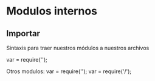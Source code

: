 # Modulos internos

## Importar

Sintaxis para traer nuestros módulos a nuestros archivos

var <variable-donde-se-guarda> = require('<nombre-del-modulo>');

Otros modulos:
var <variable-donde-se-guarda> = require('<nombre-del-modulo-de-terceros>');
var <variable-donde-se-guarda> = require('<ruta>/<nombre-del-modulo-creado>');

